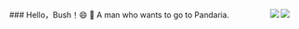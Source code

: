 <img align="right" src="https://github-readme-stats.vercel.app/api?username=HelloBush&show_icons=true&icon_color=007500&text_color=718096&bg_color=ffffff&hide_title=true" />
<img align="right" src="https://user-images.githubusercontent.com/66152079/111757278-1d3f5200-88d6-11eb-8fbb-d5311c7a127e.png"/>
### Hello，Bush！😄
🐼 A man who wants to go to Pandaria.  













